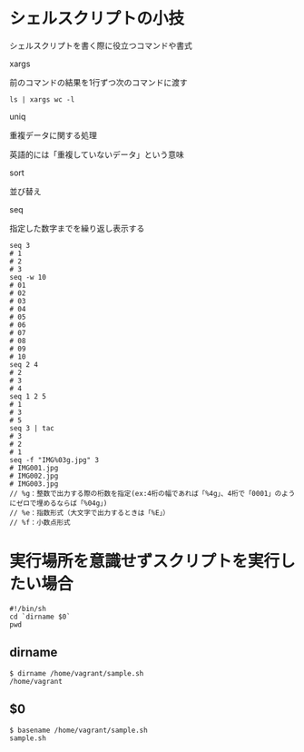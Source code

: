 # シェルスクリプトの小技
シェルスクリプトを書く際に役立つコマンドや書式

xargs 

前のコマンドの結果を1行ずつ次のコマンドに渡す
```
ls | xargs wc -l 
```


uniq

重複データに関する処理

英語的には「重複していないデータ」という意味


sort

並び替え



seq

指定した数字までを繰り返し表示する
```
seq 3
# 1
# 2
# 3
seq -w 10
# 01
# 02
# 03
# 04
# 05
# 06
# 07
# 08
# 09
# 10
seq 2 4
# 2
# 3
# 4
seq 1 2 5
# 1
# 3
# 5
seq 3 | tac
# 3
# 2
# 1
seq -f "IMG%03g.jpg" 3
# IMG001.jpg
# IMG002.jpg
# IMG003.jpg
// %g：整数で出力する際の桁数を指定(ex:4桁の幅であれば「%4g」、4桁で「0001」のようにゼロで埋めるならば「%04g」)
// %e：指数形式（大文字で出力するときは「%E」）
// %f：小数点形式
```

# 実行場所を意識せずスクリプトを実行したい場合
```
#!/bin/sh
cd `dirname $0`
pwd
```

## dirname
```
$ dirname /home/vagrant/sample.sh 
/home/vagrant
```

## $0
```
$ basename /home/vagrant/sample.sh 
sample.sh
```
